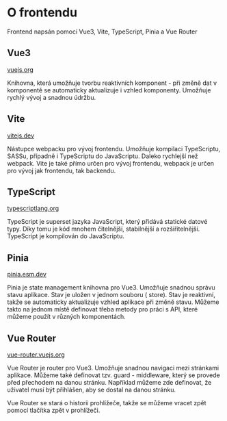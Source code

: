 # O frontendu

Frontend napsán pomocí Vue3, Vite, TypeScript, Pinia a Vue Router

## Vue3

[vuejs.org](https://v3.vuejs.org/)

Knihovna, která umožňuje tvorbu reaktivních komponent - při změně dat v komponentě se automaticky aktualizuje i vzhled
komponenty. Umožňuje rychlý vývoj a snadnou údržbu.

## Vite

[vitejs.dev](https://vitejs.dev/)

Nástupce webpacku pro vývoj frontendu. Umožňuje kompilaci TypeScriptu, SASSu, případně i TypeScriptu do JavaScriptu.
Daleko rychlejší než webpack. Vite je také přímo určen pro vývoj frontendu, webpack je určen pro vývoj jak frontendu,
tak backendu.

## TypeScript

[typescriptlang.org](https://www.typescriptlang.org/)

TypeScript je superset jazyka JavaScript, který přidává statické datové typy. Díky tomu je kód mnohem čitelnější,
stabilnější a rozšiřitelnější. TypeScript je kompilován do JavaScriptu.

## Pinia

[pinia.esm.dev](https://pinia.esm.dev/)

Pinia je state management knihovna pro Vue3. Umožňuje snadnou správu stavu aplikace. Stav je uložen v jednom souboru (
store). Stav je reaktivní, takže se automaticky aktualizuje vzhled aplikace při změně stavu. Můžeme takto na jednom
místě definovat třeba metody pro práci s API, které můžeme použít v různých komponentách.

## Vue Router

[vue-router.vuejs.org](https://next.router.vuejs.org/)

Vue Router je router pro Vue3. Umožňuje snadnou navigaci mezi stránkami aplikace. Můžeme také definovat tzv. guard -
middleware, který se provede před přechodem na danou stránku. Například můžeme zde definovat, že uživatel musí být
přihlášen, aby se dostal na danou stránku.

Vue Router se stará o historii prohlížeče, takže se můžeme vracet zpět pomocí tlačítka zpět v prohlížeči.


